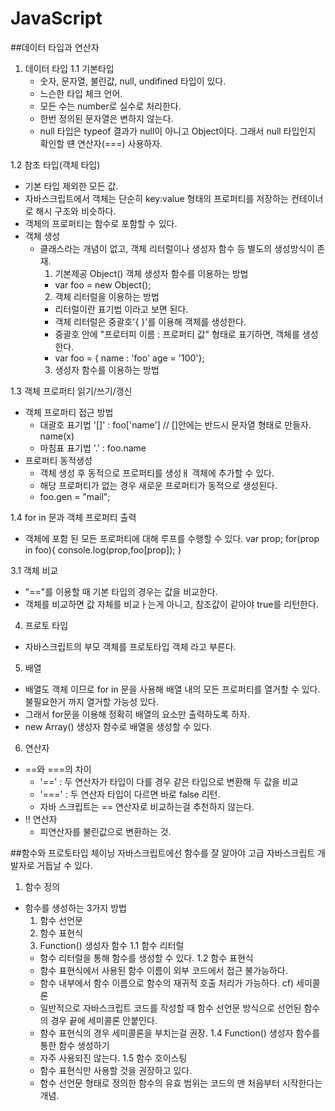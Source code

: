 # JavaScript

##데이터 타입과 연산자
1. 데이터 타입
 1.1 기본타입
   - 숫자, 문자열, 불린값, null, undifined 타입이 있다.
   - 느슨한 타입 체크 언어.
   - 모든 수는 number로 실수로 처리한다.
   - 한번 정의된 문자열은 변하지 않는다.
   - null 타입은 typeof 결과가 null이 아니고 Object이다. 그래서 null 타입인지 확인할 떈 연산자(===) 사용하자.

 1.2 참조 타입(객체 타입)
   - 기본 타입 제외한 모든 값.
   - 자바스크립트에서 객체는 단순히 key:value 형태의 프로퍼티를 저장하는 컨테이너로 해시 구조와 비슷하다.
   - 객체의 프로퍼티는 함수로 포함할 수 있다.
   - 객체 생성
     - 클래스라는 개념이 없고, 객체 리터럴이나 생성자 함수 등 별도의 생성방식이 존재.
       1) 기본제공 Object() 객체 생성자 함수를 이용하는 방법
         -  var foo = new Object();
       2) 객체 리터럴을 이용하는 방법
         - 리터럴이란 표기법 이라고 보면 된다.
         - 객체 리터럴은 중괄호'{ }'를 이용해 객체를 생성한다.
         - 중괄호 안에 "프로터피 이름 : 프로퍼티 값" 형태로 표기하면, 객체를 생성한다.
         - var foo = { name : 'foo' age = '100'};
       3) 생성자 함수를 이용하는 방법

 1.3 객체 프로퍼티 읽기/쓰기/갱신
   - 객체 프로퍼티 접근 방법
     - 대괄호 표기법 '[]' : foo['name']  // []안에는 반드시 문자열 형태로 만들자. name(x)
     - 마침표 표기법 '.'  : foo.name
   - 프로퍼티 동적생성
     - 객체 생성 후 동적으로 프로퍼티를 생성ㅐ 객체에 추가할 수 있다.
     - 해당 프로퍼티가 없는 경우 새로운 프로퍼티가 동적으로 생성된다.
     - foo.gen = "mail";

 1.4 for in 문과 객체 프로퍼티 출력
   - 객체에 포함 된 모든 프로퍼티에 대해 루프를 수행할 수 있다.
     var prop;
     for(prop in foo){
       console.log(prop,foo[prop]);
     }

 3.1 객체 비교
   - "=="를 이용할 때 기본 타입의 경우는 값을 비교한다.
   - 객체를 비교하면 값 자체를 비교ㅏ는게 아니고, 참조값이 같아야 true를 리턴한다.

4. 프로토 타입
  - 자바스크립트의 부모 객체를 프로토타입 객체 라고 부른다.

5. 배열
  - 배열도 객체 이므로 for in 문을 사용해 배열 내의 모든 프로퍼티를 열거할 수 있다. 불필요한거 까지 열거할 가능성 있다.
  - 그래서 for문을 이용해 정확히 배열의 요소만 출력하도록 하자.
  - new Array() 생성자 함수로 배열을 생성할 수 있다.

6. 연산자
  - ==와 ===의 차이
    - '==' : 두 연산자가 타입이 다를 경우 같은 타입으로 변환해 두 값을 비교
    - '===' : 두 연산자 타입이 다르면 바로 false 리턴.
    - 자바 스크립트는 == 연산자로 비교하는걸 추천하지 않는다.
  - !! 연산자
    - 피연산자를 불린값으로 변환하는 것.

##함수와 프로토타입 체이닝
  자바스크립트에선 함수를 잘 알아야 고급 자바스크립트 개발자로 거듭날 수 있다.
1. 함수 정의
  - 함수를 생성하는 3가지 방법
    1) 함수 선언문
    2) 함수 표현식
    3) Function() 생성자 함수
  1.1 함수 리터럴
    - 함수 리터럴을 통해 함수를 생성할 수 있다.
  1.2 함수 표현식
    - 함수 표현식에서 사용된 함수 이름이 외부 코드에서 접근 불가능하다.
    - 함수 내부에서 함수 이름으로 함수의 재귀적 호출 처리가 가능하다. 
  cf) 세미콜론
    - 일반적으로 자바스크립트 코드를 작성할 때 함수 선언문 방식으로 선언된 함수의 경우 끝에 세미콜론 안붙인다.
    - 함수 표현식의 경우 세미콜론을 부치는걸 권장.
  1.4 Function() 생성자 함수를 통한 함수 생성하기
    - 자주 사용되진 않는다.
  1.5 함수 호이스팅
    - 함수 표현식만 사용할 것을 권장하고 있다.
    - 함수 선언문 형태로 정의한 함수의 유효 범위는 코드의 맨 처음부터 시작한다는 개념.




